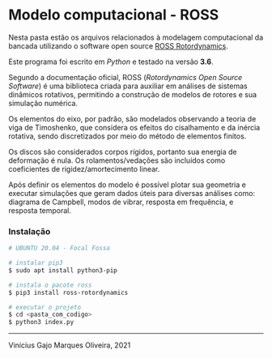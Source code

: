 # Modelo computacional - ROSS

Nesta pasta estão os arquivos relacionados à modelagem computacional da bancada utilizando o software open source [ROSS Rotordynamics](https://github.com/ross-rotordynamics/ross).

Este programa foi escrito em *Python* e testado na versão **3.6**.

Segundo a documentação oficial, ROSS (*Rotordynamics Open Source Software*) é uma biblioteca criada para auxiliar em análises de sistemas dinâmicos rotativos, permitindo a construção de modelos de rotores e sua simulação numérica.

Os elementos do eixo, por padrão, são modelados observando a teoria de viga de Timoshenko, que considera os efeitos do cisalhamento e da inércia rotativa, sendo discretizados por meio do método de elementos finitos.

Os discos são considerados corpos rígidos, portanto sua energia de deformação é nula. Os rolamentos/vedações são incluídos como coeficientes de rigidez/amortecimento linear.

Após definir os elementos do modelo é possível plotar sua geometria e executar simulações que geram dados úteis para diversas análises como: diagrama de Campbell, modos de vibrar, resposta em frequência, e resposta temporal.

### Instalação

```bash
# UBUNTU 20.04 - Focal Fossa

# instalar pip3
$ sudo apt install python3-pip

# instala o pacote ross
$ pip3 install ross-rotordynamics

# executar o projeto
$ cd <pasta_com_codigo>
$ python3 index.py
```

---
Vinícius Gajo Marques Oliveira, 2021